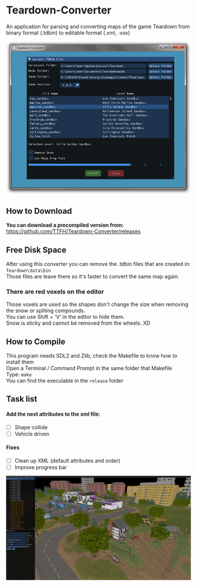 # Teardown-Converter
An application for parsing and converting maps of the game Teardown from binary format (.tdbin) to editable format (.xml, .vox)  

![UI](https://github.com/TTFH/Teardown-Converter/blob/915781675c2beefefdfd99f4ebc837aaecb1db96/utils/converter_ui.png)  

## How to Download
**You can download a precompiled version from:** https://github.com/TTFH/Teardown-Converter/releases  

## Free Disk Space
After using this converter you can remove the .tdbin files that are created in: `Teardown\data\bin`  
Those files are leave there so it's faster to convert the same map again.  

### There are red voxels on the editor
Those voxels are used so the shapes don't change the size when removing the snow or spliting compounds.  
You can use Shift + 'V' in the editor to hide them.  
Snow is sticky and cannot be removed from the wheels. XD  

## How to Compile
This program needs SDL2 and Zlib, check the Makefile to know how to install them  
Open a Terminal / Command Prompt in the same folder that Makefile  
Type: `make`  
You can find the execulable in the `release` folder  

## Task list
#### Add the next attributes to the xml file:
- [ ] Shape collide
- [ ] Vehicle driven

#### Fixes
- [ ] Clean up XML (default attributes and order)
- [ ] Improve progress bar

![Editor Example](https://github.com/TTFH/Teardown-Converter/blob/415d7c086d4669cbbaa9762657e97eb9a1d57d97/utils/converter_mall.png)  
